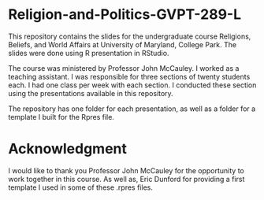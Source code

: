 # Religion-and-Politics-GVPT-289-L

This repository contains the slides for the undergraduate course Religions, Beliefs, and World Affairs at University of Maryland, College Park. The slides were done using R presentation in RStudio. 

The course was ministered by Professor John McCauley. I worked as a teaching assistant. I was responsible for three sections of twenty students each. I had one class per week with each section. I conducted these section using the presentations available in this repository. 

The repository has one folder for each presentation, as well as a folder for a template I built for the Rpres file. 
# Acknowledgment

I would like to thank you Professor John McCauley for the opportunity to work together in this course. As well as, Eric Dunford for providing a first template I used in some of these 
.rpres files. 

